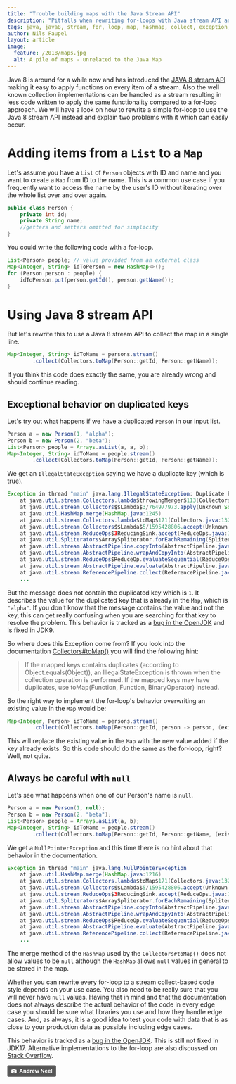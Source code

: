 ```yaml
---
title: "Trouble building maps with the Java Stream API"
description: "Pitfalls when rewriting for-loops with Java stream API and collect to Map"
tags: java, java8, stream, for, loop, map, hashmap, collect, exception, null
author: Nils Faupel
layout: article
image:
  feature: /2018/maps.jpg
  alt: A pile of maps - unrelated to the Java Map
---
```


Java 8 is around for a while now and has introduced the [JAVA 8 stream API](https://docs.oracle.com/javase/8/docs/api/java/util/stream/package-summary.html) making it easy to apply functions on every item of a stream.
Also the well known collection implementations can be handled as a stream resulting in less code written to apply the same functionality compared to a for-loop approach.
We will have a look on how to rewrite a simple for-loop to use the Java 8 stream API instead and explain two problems with it which can easily occur.

# Adding items from a `List` to a `Map`

Let's assume you have a `List` of `Person` objects with ID and name and you want to create a `Map` from ID to the name.
This is a common use case if you frequently want to access the name by the user's ID without iterating over the whole list over and over again.

```java
public class Person {
    private int id;
    private String name;
    //getters and setters omitted for simplicity
}
```

You could write the following code with a for-loop.

```java
List<Person> people; // value provided from an external class
Map<Integer, String> idToPerson = new HashMap<>();
for (Person person : people) {
    idToPerson.put(person.getId(), person.getName());
}
```

# Using Java 8 stream API

But let's rewrite this to use a Java 8 stream API to collect the map in a single line.

```java
Map<Integer, String> idToName = persons.stream()
        .collect(Collectors.toMap(Person::getId, Person::getName));
```

If you think this code does exactly the same, you are already wrong and should continue reading.

## Exceptional behavior on duplicated keys

Let's try out what happens if we have a duplicated `Person` in our input list.

```java
Person a = new Person(1, "alpha");
Person b = new Person(2, "beta");
List<Person> people = Arrays.asList(a, a, b);
Map<Integer, String> idToName = people.stream()
        .collect(Collectors.toMap(Person::getId, Person::getName));
```

We get an `IllegalStateException` saying we have a duplicate key (which is true).

```java
Exception in thread "main" java.lang.IllegalStateException: Duplicate key alpha
    at java.util.stream.Collectors.lambda$throwingMerger$113(Collectors.java:133)
    at java.util.stream.Collectors$$Lambda$3/764977973.apply(Unknown Source)
    at java.util.HashMap.merge(HashMap.java:1245)
    at java.util.stream.Collectors.lambda$toMap$171(Collectors.java:1320)
    at java.util.stream.Collectors$$Lambda$5/1595428806.accept(Unknown Source)
    at java.util.stream.ReduceOps$3ReducingSink.accept(ReduceOps.java:169)
    at java.util.Spliterators$ArraySpliterator.forEachRemaining(Spliterators.java:948)
    at java.util.stream.AbstractPipeline.copyInto(AbstractPipeline.java:512)
    at java.util.stream.AbstractPipeline.wrapAndCopyInto(AbstractPipeline.java:502)
    at java.util.stream.ReduceOps$ReduceOp.evaluateSequential(ReduceOps.java:708)
    at java.util.stream.AbstractPipeline.evaluate(AbstractPipeline.java:234)
    at java.util.stream.ReferencePipeline.collect(ReferencePipeline.java:499)
    ...
```

But the message does not contain the duplicated key which is `1`.
It describes the value for the duplicated key that is already in the `Map`, which is `"alpha"`.
If you don't know that the message contains the value and not the key, this can get really confusing when you are searching for that key to resolve the problem.
This behavior is tracked as a [bug in the OpenJDK](https://bugs.openjdk.java.net/browse/JDK-8173464) and is fixed in JDK9.

So where does this Exception come from?
If you look into the documentation [Collectors#toMap()](https://docs.oracle.com/javase/8/docs/api/java/util/stream/Collectors.html#toMap-java.util.function.Function-java.util.function.Function) you will find the following hint:
> If the mapped keys contains duplicates (according to Object.equals(Object)), an IllegalStateException is thrown when the collection operation is performed.
> If the mapped keys may have duplicates, use toMap(Function, Function, BinaryOperator) instead.

So the right way to implement the for-loop's behavior overwriting an existing value in the `Map` would be:

```java
Map<Integer, Person> idToName = persons.stream()
        .collect(Collectors.toMap(Person::getId, person -> person, (existingValue, newValue) -> newValue));
```

This will replace the existing value in the `Map` with the new value added if the key already exists.
So this code should do the same as the for-loop, right? Well, not quite.

## Always be careful with `null`

Let's see what happens when one of our Person's name is `null`.

```java
Person a = new Person(1, null);
Person b = new Person(2, "beta");
List<Person> people = Arrays.asList(a, b);
Map<Integer, String> idToName = people.stream()
        .collect(Collectors.toMap(Person::getId, Person::getName, (existingValue, newValue) -> newValue));
```

We get a `NullPointerException` and this time there is no hint about that behavior in the documentation.

```java
Exception in thread "main" java.lang.NullPointerException
    at java.util.HashMap.merge(HashMap.java:1216)
    at java.util.stream.Collectors.lambda$toMap$171(Collectors.java:1320)
    at java.util.stream.Collectors$$Lambda$5/1595428806.accept(Unknown Source)
    at java.util.stream.ReduceOps$3ReducingSink.accept(ReduceOps.java:169)
    at java.util.Spliterators$ArraySpliterator.forEachRemaining(Spliterators.java:948)
    at java.util.stream.AbstractPipeline.copyInto(AbstractPipeline.java:512)
    at java.util.stream.AbstractPipeline.wrapAndCopyInto(AbstractPipeline.java:502)
    at java.util.stream.ReduceOps$ReduceOp.evaluateSequential(ReduceOps.java:708)
    at java.util.stream.AbstractPipeline.evaluate(AbstractPipeline.java:234)
    at java.util.stream.ReferencePipeline.collect(ReferencePipeline.java:499)
    ...
```

The merge method of the `HashMap` used by the `Collectors#toMap()` does not allow values to be `null` although the `HashMap` allows `null` values in general to be stored in the map.

Whether you can rewrite every for-loop to a stream collect-based code style depends on your use case.
You also need to be really sure that you will never have `null` values.
Having that in mind and that the documentation does not always describe the actual behavior of the code in every edge case you should be sure what libraries you use and how they handle edge cases.
And, as always, it is a good idea to test your code with data that is as close to your production data as possible including edge cases.

This behavior is tracked as a [bug in the OpenJDK](https://bugs.openjdk.java.net/browse/JDK-8148463).
This is still not fixed in JDK17.
Alternative implementations to the for-loop are also discussed on [Stack Overflow](https://stackoverflow.com/questions/24630963/java-8-nullpointerexception-in-collectors-tomap/1515052).

<a style="background-color:#555;color:white;text-decoration:none;padding:4px 6px;font-family:-apple-system, sans-serif;font-size:12px;font-weight:bold;line-height:1.2;display:inline-block;border-radius:3px" href="https://unsplash.com/@andrewtneel?utm_medium=referral&amp;utm_campaign=photographer-credit&amp;utm_content=creditBadge" target="_blank" rel="noopener noreferrer" title="Download free do whatever you want high-resolution photos from Andrew Neel"><span style="display:inline-block;padding:2px 3px"><svg xmlns="http://www.w3.org/2000/svg" style="height:12px;width:auto;position:relative;vertical-align:middle;top:-1px;fill:white" viewBox="0 0 32 32"><title>unsplash-logo</title><path d="M20.8 18.1c0 2.7-2.2 4.8-4.8 4.8s-4.8-2.1-4.8-4.8c0-2.7 2.2-4.8 4.8-4.8 2.7.1 4.8 2.2 4.8 4.8zm11.2-7.4v14.9c0 2.3-1.9 4.3-4.3 4.3h-23.4c-2.4 0-4.3-1.9-4.3-4.3v-15c0-2.3 1.9-4.3 4.3-4.3h3.7l.8-2.3c.4-1.1 1.7-2 2.9-2h8.6c1.2 0 2.5.9 2.9 2l.8 2.4h3.7c2.4 0 4.3 1.9 4.3 4.3zm-8.6 7.5c0-4.1-3.3-7.5-7.5-7.5-4.1 0-7.5 3.4-7.5 7.5s3.3 7.5 7.5 7.5c4.2-.1 7.5-3.4 7.5-7.5z"></path></svg></span><span style="display:inline-block;padding:2px 3px">Andrew Neel</span></a>
